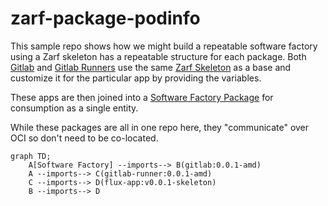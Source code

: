 # zarf-package-podinfo

This sample repo shows how we might build a repeatable software factory using a Zarf skeleton has a repeatable
structure for each package.  Both [Gitlab](./gitlab/) and [Gitlab Runners](./gitlab-runner/) use the same [Zarf Skeleton](https://github.com/runyontr/zarf-flux-chart) as a base and customize it for the particular app by providing the variables.

These apps are then joined into a [Software Factory Package](./software-factory/) for consumption as a single entity.  


While these packages are all in one repo here, they "communicate" over OCI so don't need to be co-located.

```mermaid
graph TD;
    A[Software Factory] --imports--> B(gitlab:0.0.1-amd)
    A --imports--> C(gitlab-runner:0.0.1-amd)
    C --imports--> D(flux-app:v0.0.1-skeleton)
    B --imports--> D
```

